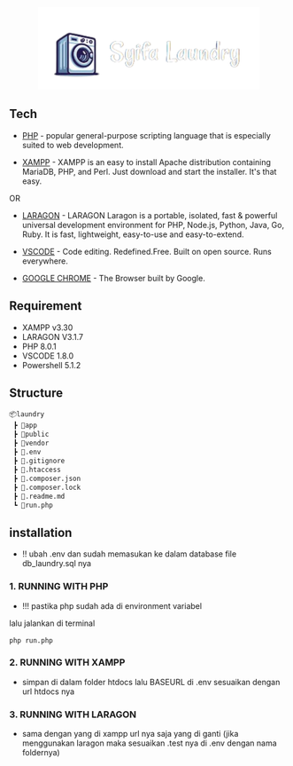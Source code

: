 <p align="center"><a href="https://syifa-laundry.com/" target="_blank"><img src="./public/img/icon/logo.png" width="400" alt="laudry app logo"></a></p>

## Tech

- [PHP](https://www.php.net/) - popular general-purpose scripting language that is especially suited to web development.

- [XAMPP](https://www.apachefriends.org/download.html) - XAMPP is an easy to install Apache distribution containing MariaDB, PHP, and Perl. Just download and start the installer. It's that easy.

OR

- [LARAGON](https://laragon.org/docs/) - LARAGON Laragon is a portable, isolated, fast & powerful universal development environment for PHP, Node.js, Python, Java, Go, Ruby. It is fast, lightweight, easy-to-use and easy-to-extend.

- [VSCODE](https://code.visualstudio.com/) - Code editing. Redefined.Free. Built on open source. Runs everywhere.

- [GOOGLE CHROME](https://www.google.com.sg/?hl=id) - The Browser built by Google.

## Requirement

- XAMPP v3.30
- LARAGON V3.1.7
- PHP 8.0.1
- VSCODE 1.8.0
- Powershell 5.1.2

## Structure

```
📦laundry
 ┣ 📂app
 ┣ 📂public
 ┣ 📂vendor
 ┣ 📜.env
 ┣ 📜.gitignore
 ┣ 📜.htaccess
 ┣ 📜.composer.json
 ┣ 📜.composer.lock
 ┣ 📜.readme.md
 ┗ 📜run.php
```

## installation

- !! ubah .env dan sudah memasukan ke dalam database file db_laundry.sql nya

### 1. RUNNING WITH PHP

- !!! pastika php sudah ada di environment variabel

lalu jalankan di terminal

```
php run.php

```

### 2. RUNNING WITH XAMPP

- simpan di dalam folder htdocs lalu BASEURL di .env sesuaikan dengan url htdocs nya

### 3. RUNNING WITH LARAGON

- sama dengan yang di xampp url nya saja yang di ganti (jika menggunakan laragon maka sesuaikan .test nya di .env dengan nama foldernya)
